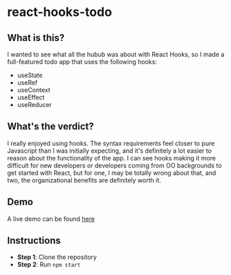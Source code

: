 # react-hooks-todo

## What is this?
I wanted to see what all the hubub was about with React Hooks, so I made a full-featured todo app that uses the following hooks:

- useState
- useRef
- useContext
- useEffect
- useReducer

## What's the verdict?
I really enjoyed using hooks. The syntax requirements feel closer to pure Javascript than I was initially expecting, and it's definitely a lot easier to reason about the functionality of the app. I can see hooks making it more difficult for new developers or developers coming from OO backgrounds to get started with React, but for one, I may be totally wrong about that, and two, the organizational benefits are definitely worth it.

## Demo
A live demo can be found [here](http://www.hookstodo.netlify.com)

## Instructions

- **Step 1**: Clone the repository
- **Step 2**: Run `npm start`
